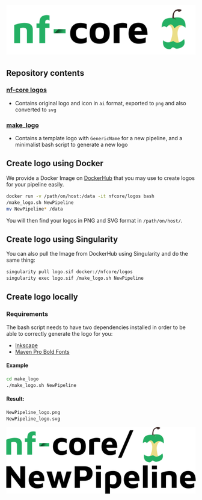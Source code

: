 # ![nf-core](nf-core-logos/nf-core-logo.png)

## Repository contents

### [nf-core logos](nf-core-logos)

- Contains original logo and icon in `ai` format, exported to `png` and also converted to `svg`

### [make_logo](make_logo)

- Contains a template logo with `GenericName` for a new pipeline, and a minimalist bash script to generate a new logo

## Create logo using Docker

We provide a Docker Image on [DockerHub](https://cloud.docker.com/u/nfcore/repository/docker/nfcore/logos) that you may use to create logos for your pipeline easily.

```bash
docker run -v /path/on/host:/data -it nfcore/logos bash
/make_logo.sh NewPipeline
mv NewPipeline* /data
```

You will then find your logos in PNG and SVG format in `/path/on/host/`.

## Create logo using Singularity

You can also pull the Image from DockerHub using Singularity and do the same thing:

```bash
singularity pull logo.sif docker://nfcore/logos
singularity exec logo.sif /make_logo.sh NewPipeline
```

## Create logo locally

### Requirements

The bash script needs to have two dependencies installed in order to be able to correctly generate the logo for you:

- [Inkscape](https://inkscape.org/)
- [Maven Pro Bold Fonts](https://fonts.google.com/specimen/Maven+Pro)

#### Example

```bash
cd make_logo
./make_logo.sh NewPipeline
```

#### Result:

```bash
NewPipeline_logo.png
NewPipeline_logo.svg
```

![NewPipeline](make_logo/NewPipeline_logo.png)
